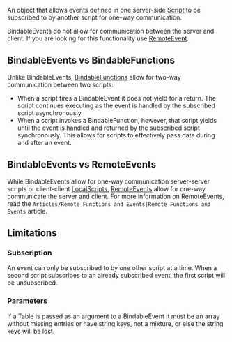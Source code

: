 An object that allows events defined in one server-side [Script](https://developer.roblox.com/en-us/api-reference/class/Script) to be subscribed to by another script for one-way communication.

BindableEvents do not allow for communication between the server and client. If you are looking for this functionality use [RemoteEvent](https://developer.roblox.com/en-us/api-reference/class/RemoteEvent).

BindableEvents vs BindableFunctions
-----------------------------------

Unlike BindableEvents, [BindableFunctions](https://developer.roblox.com/en-us/api-reference/class/BindableFunction) allow for two-way communication between two scripts:

*   When a script fires a BindableEvent it does not yield for a return. The script continues executing as the event is handled by the subscribed script asynchronously.
*   When a script invokes a BindableFunction, however, that script yields until the event is handled and returned by the subscribed script synchronously. This allows for scripts to effectively pass data during and after an event.

BindableEvents vs RemoteEvents
------------------------------

While BindableEvents allow for one-way communication server-server scripts or client-client [LocalScripts](https://developer.roblox.com/en-us/api-reference/class/LocalScript), [RemoteEvents](https://developer.roblox.com/en-us/api-reference/class/RemoteEvent) allow for one-way communicate the server and client. For more information on RemoteEvents, read the `Articles/Remote Functions and Events|Remote Functions and Events` article.

Limitations
-----------

### Subscription

An event can only be subscribed to by one other script at a time. When a second script subscribes to an already subscribed event, the first script will be unsubscribed.

### Parameters

If a Table is passed as an argument to a BindableEvent it must be an array without missing entries or have string keys, not a mixture, or else the string keys will be lost.
